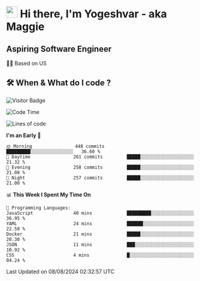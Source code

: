 <h1><img src="https://emojis.slackmojis.com/emojis/images/1531849430/4246/blob-sunglasses.gif?1531849430" width="30"/> Hi there, I'm Yogeshvar - aka Maggie</h1>

## Aspiring Software Engineer
🏂🏻  Based on US 

## 🛠 When & What do I code ?  

![Visitor Badge](https://visitor-badge.feriirawann.repl.co?username=yogeshvar&repo=yogeshvar&label=Visitors&style=plastic&color=%23457BFF&contentType=svg)

<!--START_SECTION:waka-->
![Code Time](http://img.shields.io/badge/Code%20Time-2%2C919%20hrs%2051%20mins-blue)

![Lines of code](https://img.shields.io/badge/From%20Hello%20World%20I%27ve%20Written-4.1%20million%20lines%20of%20code-blue)

**I'm an Early 🐤** 

```text
🌞 Morning                448 commits         █████████░░░░░░░░░░░░░░░░   36.60 % 
🌆 Daytime                261 commits         █████░░░░░░░░░░░░░░░░░░░░   21.32 % 
🌃 Evening                258 commits         █████░░░░░░░░░░░░░░░░░░░░   21.08 % 
🌙 Night                  257 commits         █████░░░░░░░░░░░░░░░░░░░░   21.00 % 
```


📊 **This Week I Spent My Time On** 

```text
💬 Programming Languages: 
JavaScript               40 mins             █████████░░░░░░░░░░░░░░░░   36.95 % 
YAML                     24 mins             ██████░░░░░░░░░░░░░░░░░░░   22.58 % 
Docker                   21 mins             █████░░░░░░░░░░░░░░░░░░░░   20.30 % 
JSON                     11 mins             ███░░░░░░░░░░░░░░░░░░░░░░   10.92 % 
CSS                      4 mins              █░░░░░░░░░░░░░░░░░░░░░░░░   04.24 % 
```


 Last Updated on 08/08/2024 02:32:57 UTC
<!--END_SECTION:waka-->
